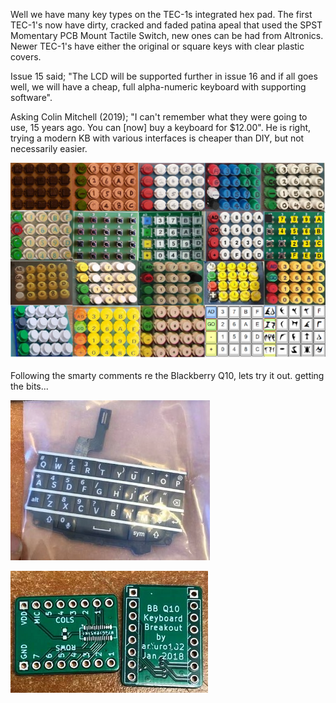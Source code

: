 Well we have many key types on the TEC-1s integrated hex pad. The first TEC-1's now have dirty, cracked and faded patina apeal that used the SPST Momentary PCB Mount Tactile Switch, new ones can be had from Altronics. Newer TEC-1's have either the original or square keys with clear plastic covers. 

Issue 15 said; "The LCD will be supported further in issue 16 and if all goes well, we will have a cheap, full alpha-numeric keyboard with supporting software". 

Asking Colin Mitchell (2019); "I can't remember what they were going to use, 15 years ago. You can [now] buy a keyboard for $12.00". He is right, trying a modern KB with various interfaces is cheaper than DIY, but not necessarily easier.

![](https://github.com/SteveJustin1963/tec-KB/blob/master/pics/kb-fun.png) 
 
Following the smarty comments re the Blackberry Q10, lets try it out. getting the bits...

![](https://github.com/SteveJustin1963/tec-KB/blob/master/pics/120093001_2804585019774865_2639766788032736065_n2.jpg)

![](https://github.com/SteveJustin1963/tec-KB/blob/master/pics/9_11_29a2.png)
